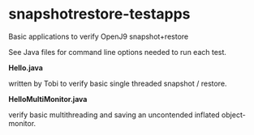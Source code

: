 # snapshotrestore-testapps
Basic applications to verify OpenJ9 snapshot+restore

See Java files for command line options needed to run each test.

**Hello.java**

written by Tobi to verify basic single threaded snapshot / restore.

**HelloMultiMonitor.java**

verify basic multithreading and saving an uncontended inflated object-monitor.
